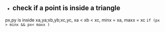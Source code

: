 - ## check if a point is inside a triangle
px,py is inside xa,ya;xb,yb;xc,yc, xa < xb < xc, minx = xa, maxx = xc
`if (px > minx && px< maxx ) `
